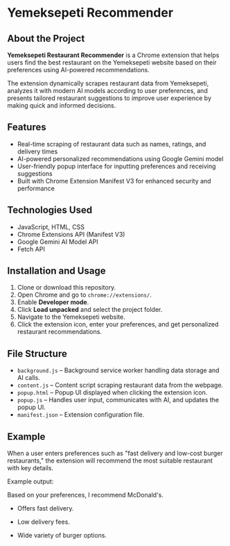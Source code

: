 # Yemeksepeti Recommender

## About the Project

**Yemeksepeti Restaurant Recommender** is a Chrome extension that helps users find the best restaurant on the Yemeksepeti website based on their preferences using AI-powered recommendations.

The extension dynamically scrapes restaurant data from Yemeksepeti, analyzes it with modern AI models according to user preferences, and presents tailored restaurant suggestions to improve user experience by making quick and informed decisions.

## Features

- Real-time scraping of restaurant data such as names, ratings, and delivery times
- AI-powered personalized recommendations using Google Gemini model
- User-friendly popup interface for inputting preferences and receiving suggestions
- Built with Chrome Extension Manifest V3 for enhanced security and performance

## Technologies Used

- JavaScript, HTML, CSS
- Chrome Extensions API (Manifest V3)
- Google Gemini AI Model API
- Fetch API 

## Installation and Usage

1. Clone or download this repository.
2. Open Chrome and go to `chrome://extensions/`.
3. Enable **Developer mode**.
4. Click **Load unpacked** and select the project folder.
5. Navigate to the Yemeksepeti website.
6. Click the extension icon, enter your preferences, and get personalized restaurant recommendations.

## File Structure

- `background.js` – Background service worker handling data storage and AI calls.
- `content.js` – Content script scraping restaurant data from the webpage.
- `popup.html` – Popup UI displayed when clicking the extension icon.
- `popup.js` – Handles user input, communicates with AI, and updates the popup UI.
- `manifest.json` – Extension configuration file.

## Example

When a user enters preferences such as "fast delivery and low-cost burger restaurants," the extension will recommend the most suitable restaurant with key details.

Example output:

 Based on your preferences, I recommend McDonald's.

- Offers fast delivery.

- Low delivery fees.

- Wide variety of burger options.
